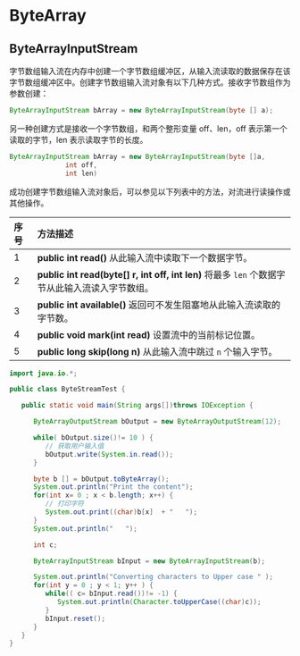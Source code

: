 # ByteArray

## ByteArrayInputStream

字节数组输入流在内存中创建一个字节数组缓冲区，从输入流读取的数据保存在该字节数组缓冲区中。创建字节数组输入流对象有以下几种方式。接收字节数组作为参数创建：

```java
ByteArrayInputStream bArray = new ByteArrayInputStream(byte [] a);
```

另一种创建方式是接收一个字节数组，和两个整形变量 off、len，off 表示第一个读取的字节，len 表示读取字节的长度。

```java
ByteArrayInputStream bArray = new ByteArrayInputStream(byte []a,
              int off,
              int len)
```

成功创建字节数组输入流对象后，可以参见以下列表中的方法，对流进行读操作或其他操作。

| 序号 | 方法描述                                                                                        |
| :--- | :---------------------------------------------------------------------------------------------- |
| 1    | **public int read()** 从此输入流中读取下一个数据字节。                                          |
| 2    | **public int read(byte[] r, int off, int len)** 将最多 `len` 个数据字节从此输入流读入字节数组。 |
| 3    | **public int available()** 返回可不发生阻塞地从此输入流读取的字节数。                           |
| 4    | **public void mark(int read)** 设置流中的当前标记位置。                                         |
| 5    | **public long skip(long n)** 从此输入流中跳过 `n` 个输入字节。                                  |

```java
import java.io.*;

public class ByteStreamTest {

   public static void main(String args[])throws IOException {

      ByteArrayOutputStream bOutput = new ByteArrayOutputStream(12);

      while( bOutput.size()!= 10 ) {
         // 获取用户输入值
         bOutput.write(System.in.read());
      }

      byte b [] = bOutput.toByteArray();
      System.out.println("Print the content");
      for(int x= 0 ; x < b.length; x++) {
         // 打印字符
         System.out.print((char)b[x]  + "   ");
      }
      System.out.println("   ");

      int c;

      ByteArrayInputStream bInput = new ByteArrayInputStream(b);

      System.out.println("Converting characters to Upper case " );
      for(int y = 0 ; y < 1; y++ ) {
         while(( c= bInput.read())!= -1) {
            System.out.println(Character.toUpperCase((char)c));
         }
         bInput.reset();
      }
   }
}
```
